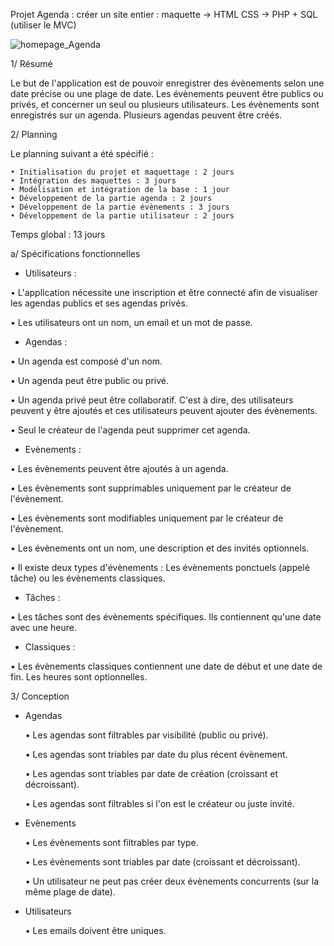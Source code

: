 Projet Agenda :  créer un site entier : maquette -> HTML CSS -> PHP + SQL (utiliser le MVC)

![homepage_Agenda](https://user-images.githubusercontent.com/107623849/199457094-f301f3c5-2041-459e-97e8-26039d06ebff.jpg)

1/ Résumé

Le but de l'application est de pouvoir enregistrer des évènements selon une date précise ou une plage de date. Les évènements peuvent être publics ou privés, et concerner un seul ou plusieurs utilisateurs. Les évènements sont enregistrés sur un agenda. Plusieurs agendas peuvent être créés.

2/ Planning

Le planning suivant a été spécifié :

    • Initialisation du projet et maquettage : 2 jours 
    • Intégration des maquettes : 3 jours 
    • Modélisation et intégration de la base : 1 jour 
    • Développement de la partie agenda : 2 jours 
    • Développement de la partie évènements : 3 jours 
    • Développement de la partie utilisateur : 2 jours 
    
Temps global : 13 jours

a/ Spécifications fonctionnelles

- Utilisateurs :

 • L'application nécessite une inscription et être connecté afin de visualiser les agendas publics et ses agendas privés.

 • Les utilisateurs ont un nom, un email et un mot de passe.

 - Agendas :

 • Un agenda est composé d'un nom.
 
 • Un agenda peut être public ou privé.
 
 • Un agenda privé peut être collaboratif. C'est à dire, des utilisateurs peuvent y être ajoutés et ces utilisateurs peuvent ajouter des évènements.
 
 • Seul le créateur de l'agenda peut supprimer cet agenda.

 - Evènements :

 • Les évènements peuvent être ajoutés à un agenda.
 
 • Les évènements sont supprimables uniquement par le créateur de l'évènement.
 
 • Les évènements sont modifiables uniquement par le créateur de l'évènement.
 
 • Les évènements ont un nom, une description et des invités optionnels.
 
 • Il existe deux types d'évènements : Les évènements ponctuels (appelé tâche) ou les évènements classiques.

 - Tâches : 

 • Les tâches sont des évènements spécifiques. Ils contiennent qu'une date avec une heure.

 - Classiques :

 • Les évènements classiques contiennent une date de début et une date de fin. Les heures sont optionnelles.

3/ Conception

 - Agendas
 
    • Les agendas sont filtrables par visibilité (public ou privé). 
    
    • Les agendas sont triables par date du plus récent évènement. 
    
    • Les agendas sont triables par date de création (croissant et décroissant). 
    
    • Les agendas sont filtrables si l'on est le créateur ou juste invité. 
    
 - Evènements
 
    • Les évènements sont filtrables par type.
    
    • Les évènements sont triables par date (croissant et décroissant). 
    
    • Un utilisateur ne peut pas créer deux évènements concurrents (sur la même plage de date). 
    
 - Utilisateurs
 
    • Les emails doivent être uniques.
